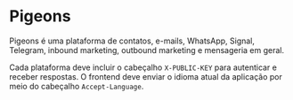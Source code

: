 # Pigeons

Pigeons é uma plataforma de contatos, e-mails, WhatsApp, Signal, Telegram, inbound marketing, outbound marketing e mensageria em geral.

Cada plataforma deve incluir o cabeçalho `X-PUBLIC-KEY` para autenticar e receber respostas. O frontend deve enviar o idioma atual da aplicação por meio do cabeçalho `Accept-Language`.

